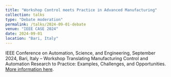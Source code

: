 ```yaml
---
title: "Workshop Control meets Practice in Advanced Manufacturing"
collection: talks
type: "Debate moderation"
permalink: /talks/2024-09-01-debate
venue: "IEEE CASE 2024"
date: 2024-09-01
location: "Bari, Italy"
---
```




 IEEE Conference on Automation, Science, and Engineering, September 2024, Bari, Italy – Workshop Translating Manufacturing Control and Automation Research to Practice: Examples, Challenges, and Opportunities. [More information here](https://sites.google.com/psu.edu/case24-research-to-practice/home).
